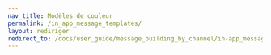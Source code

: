 ```yaml
---
nav_title: Modèles de couleur
permalink: /in_app_message_templates/
layout: rediriger
redirect_to: /docs/user_guide/message_building_by_channel/in-app_messages/in_app_message_templates/
---
```


